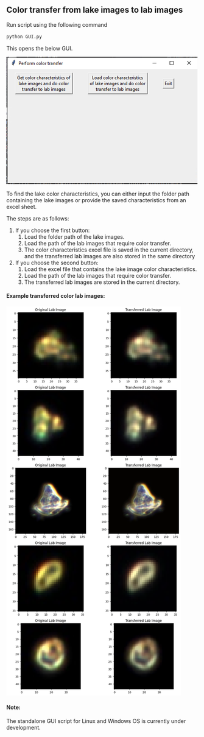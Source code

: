 ## Color transfer from lake images to lab images

Run script using the following command 

```python
python GUI.py
```
This opens the below GUI.

![GUI color transfer image](/GUI_color_transfer_image.png)


To find the lake color characteristics, you can either input the folder path containing the lake images or provide the saved characteristics from an excel sheet.

The steps are as follows:

1. If you choose the first button:
   1. Load the folder path of the lake images.
   2. Load the path of the lab images that require color transfer.
   3. The color characteristics excel file is saved in the current directory, and the transferred lab images are also stored in the same directory
2. If you choose the second button:
   1. Load the excel file that contains the lake image color characteristics.
   2. Load the path of the lab images that require color transfer.
   3. The transferred lab images are stored in the current directory.


#### Example transferred color lab images:
![Example_images](/example_images.png)



#### Note: 
The standalone GUI script for Linux and Windows OS is currently under development.


